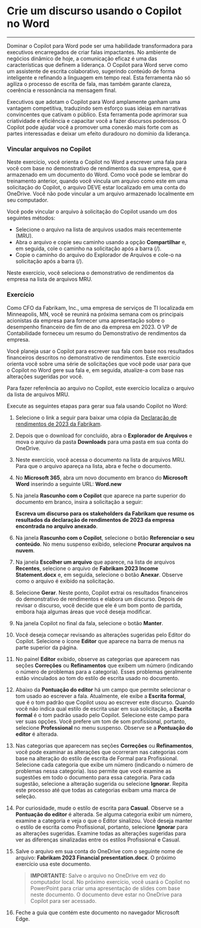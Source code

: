 
# Crie um discurso usando o Copilot no Word
---
Dominar o Copilot para Word pode ser uma habilidade transformadora para executivos encarregados de criar falas impactantes. No ambiente de negócios dinâmico de hoje, a comunicação eficaz é uma das características que definem a liderança. O Copilot para Word serve como um assistente de escrita colaborativo, sugerindo conteúdo de forma inteligente e refinando a linguagem em tempo real. Esta ferramenta não só agiliza o processo de escrita de fala, mas também garante clareza, coerência e ressonância na mensagem final.

Executivos que adotam o Copilot para Word amplamente ganham uma vantagem competitiva, traduzindo sem esforço suas ideias em narrativas convincentes que cativam o público. Esta ferramenta pode aprimorar sua criatividade e eficiência e capacitar você a fazer discursos poderosos. O Copilot pode ajudar você a promover uma conexão mais forte com as partes interessadas e deixar um efeito duradouro no domínio da liderança.

### Vincular arquivos no Copilot

Neste exercício, você orienta o Copilot no Word a escrever uma fala para você com base no demonstrativo de rendimentos da sua empresa, que é armazenado em um documento do Word. Como você pode se lembrar do treinamento anterior, quando você vincula um arquivo como este em uma solicitação do Copilot, o arquivo DEVE estar localizado em uma conta do OneDrive. Você não pode vincular a um arquivo armazenado localmente em seu computador.

Você pode vincular o arquivo à solicitação do Copilot usando um dos seguintes métodos:

 -  Selecione o arquivo na lista de arquivos usados mais recentemente (MRU).
 -  Abra o arquivo e copie seu caminho usando a opção **Compartilhar** e, em seguida, cole o caminho na solicitação após a barra (/).
 -  Copie o caminho do arquivo do Explorador de Arquivos e cole-o na solicitação após a barra (/).

Neste exercício, você seleciona o demonstrativo de rendimentos da empresa na lista de arquivos MRU.

### Exercício

Como CFO da Fabrikam, Inc., uma empresa de serviços de TI localizada em Minneapolis, MN, você se reunirá na próxima semana com os principais acionistas da empresa para fornecer uma apresentação sobre o desempenho financeiro de fim de ano da empresa em 2023. O VP de Contabilidade forneceu um resumo do Demonstrativo de rendimentos da empresa.

Você planeja usar o Copilot para escrever sua fala com base nos resultados financeiros descritos no demonstrativo de rendimentos. Este exercício orienta você sobre uma série de solicitações que você pode usar para que o Copilot no Word gere sua fala e, em seguida, atualize-a com base nas alterações sugeridas por você.

Para fazer referência ao arquivo no Copilot, este exercício localiza o arquivo da lista de arquivos MRU.

Execute as seguintes etapas para gerar sua fala usando Copilot no Word:

1.  Selecione o link a seguir para baixar uma cópia da [Declaração de rendimentos de 2023 da Fabrikam](https://go.microsoft.com/fwlink/?linkid=2268823).
2.  Depois que o download for concluído, abra o **Explorador de Arquivos** e mova o arquivo da pasta **Downloads** para uma pasta em sua conta do OneDrive.
3.  Neste exercício, você acessa o documento na lista de arquivos MRU. Para que o arquivo apareça na lista, abra e feche o documento.
4.  No **Microsoft 365**, abra um novo documento em branco do **Microsoft Word** inserindo a seguinte URL: **Word.new** 
5.  Na janela **Rascunho com o Copilot** que aparece na parte superior do documento em branco, insira a solicitação a seguir:
    
    **Escreva um discurso para os stakeholders da Fabrikam que resume os resultados da declaração de rendimentos de 2023 da empresa encontrada no arquivo anexado**.
6.  Na janela **Rascunho com o Copilot**, selecione o botão **Referenciar o seu conteúdo**. No menu suspenso exibido, selecione **Procurar arquivos na nuvem**.
7.  Na janela **Escolher um arquivo** que aparece, na lista de arquivos **Recentes**, selecione o arquivo de **Fabrikam 2023 Income Statement.docx** e, em seguida, selecione o botão **Anexar**. Observe como o arquivo é exibido na solicitação.
8.  Selecione **Gerar**. Neste ponto, Copilot extrai os resultados financeiros do demonstrativo de rendimentos e elabora um discurso. Depois de revisar o discurso, você decide que ele é um bom ponto de partida, embora haja algumas áreas que você deseja modificar.
9.  Na janela Copilot no final da fala, selecione o botão **Manter**.
10. Você deseja começar revisando as alterações sugeridas pelo Editor do Copilot. Selecione o ícone **Editor** que aparece na barra de menus na parte superior da página.
11. No painel **Editor** exibido, observe as categorias que aparecem nas seções **Correções** ou **Refinamentos** que exibem um número (indicando o número de problemas para a categoria). Esses problemas geralmente estão vinculados ao tom do estilo de escrita usado no documento.
12. Abaixo da **Pontuação do editor** há um campo que permite selecionar o tom usado ao escrever a fala. Atualmente, ele exibe a **Escrita formal**, que é o tom padrão que Copilot usou ao escrever este discurso. Quando você não indica qual estilo de escrita usar em sua solicitação, a **Escrita formal** é o tom padrão usado pelo Copilot. Selecione este campo para ver suas opções. Você prefere um tom de som profissional, portanto, selecione **Professional** no menu suspenso. Observe se a **Pontuação do editor** é alterada.
13. Nas categorias que aparecem nas seções **Correções** ou **Refinamentos**, você pode examinar as alterações que ocorreram nas categorias com base na alteração do estilo de escrita de Formal para Profissional. Selecione cada categoria que exibe um número (indicando o número de problemas nessa categoria). Isso permite que você examine as sugestões em todo o documento para essa categoria. Para cada sugestão, selecione a alteração sugerida ou selecione **Ignorar**. Repita este processo até que todas as categorias exibam uma marca de seleção.
14. Por curiosidade, mude o estilo de escrita para **Casual**. Observe se a **Pontuação do editor** é alterada. Se alguma categoria exibir um número, examine a categoria e veja o que o Editor sinalizou. Você deseja manter o estilo de escrita como Profissional, portanto, selecione **Ignorar** para as alterações sugeridas. Examine todas as alterações sugeridas para ver as diferenças sinalizadas entre os estilos Profissional e Casual.
15. Salve o arquivo em sua conta do OneDrive com o seguinte nome de arquivo: **Fabrikam 2023 Financial presentation.docx**. O próximo exercício usa este documento.
    
    > **IMPORTANTE:** Salve o arquivo no OneDrive em vez do computador local. No próximo exercício, você usará o Copilot no PowerPoint para criar uma apresentação de slides com base neste documento. O documento deve estar no OneDrive para Copilot para ser acessado.
16. Feche a guia que contém este documento no navegador Microsoft Edge.
